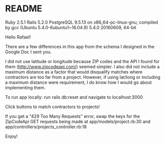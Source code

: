 # README

Ruby 2.5.1
Rails 5.2.0
PostgreSQL 9.5.13 on x86_64-pc-linux-gnu, compiled by gcc (Ubuntu 5.4.0-6ubuntu1~16.04.9) 5.4.0 20160609, 64-bit

Hello Rafael!

There are a few differences in this app from the schema I designed in the Google Doc I sent you.

I did not use latitude or longitude because ZIP codes and the API I found for them (http://www.zipcodeapi.com/) seemed simpler. I also did not include a maximum distance as a factor that would disqualify matches where contractors are too far from a project. However, if using lat/long or including a maximum distance were requirement, I do know how I would go about implementing them.

To run app locally:
run rails db:reset
and navigate to localhost:3000

Click buttons to match contractors to projects!

If you get a "429 Too Many Requests" error, swap the keys for the ZipCodeApi GET requests being made at app/models/project.rb:30 and app/controllers/projects_controller.rb:18

Enjoy!
